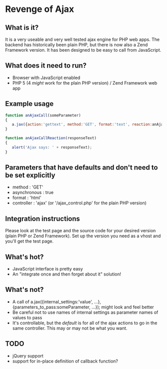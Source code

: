# Revenge of Ajax

## What is it?

It is a very useable and very well tested ajax engine for PHP web apps.
The backend has historically been plain PHP, but there is now also a Zend Framework version.
It has been designed to be easy to call from JavaScript.

## What does it need to run?

* Browser with JavaScript enabled
* PHP 5 (4 *might* work for the plain PHP version) / Zend Framework web app

## Example usage

```javascript
function anAjaxCall(someParameter)
{
   a.jax({action:'gettext', method:'GET', format:'text', reaction:anAjaxCallReaction, parameter_to_pass:someParameter});
}

function anAjaxCallReaction(responseText)
{
   alert('Ajax says: ' + responseText);
}
```

## Parameters that have defaults and don't need to be set explicitly

* method : 'GET'
* asynchronous : true
* format : 'html'
* controller : 'ajax' (or '/ajax_control.php' for the plain PHP version) 

## Integration instructions

Please look at the test page and the source code for your desired version (plain PHP or Zend Framework).
Set up the version you need as a vhost and you'll get the test page.

## What's hot?

* JavaScript interface is pretty easy
* An "integrate once and then forget about it" solution!

## What's not?

* A call of a.jax({internal_settings:'value', ...}, {parameters_to_pass:someParameter, ...}); might look and feel better
* Be careful not to use names of internal settings as parameter names of values to pass
* It's controllable, but the *default* is for all of the ajax actions to go in the same controller. This may or may not be what you want.

## TODO

* jQuery support
* support for in-place definition of callback function?
